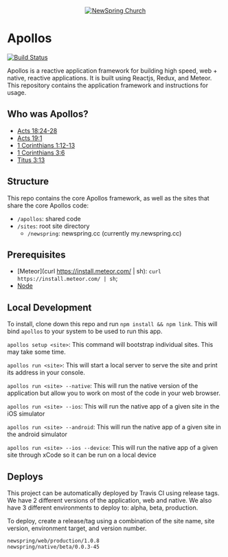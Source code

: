 <p align="center" >
  <a href="http://newspring.cc">
    <img src="https://s3.amazonaws.com/ns.images/newspring/icons/newspring-church-logo-black.png" alt="NewSpring Church" title="NewSpring Church" />
  </a>
</p>

Apollos
=======================
[![Build Status](https://travis-ci.org/NewSpring/Apollos.svg)](https://travis-ci.org/NewSpring/Apollos)

Apollos is a reactive application framework for building high speed, web + native, reactive applications. It is built using Reactjs, Redux, and Meteor. This repository contains the application framework and instructions for usage.

## Who was Apollos?

* <a href="https://www.biblegateway.com/passage/?search=Acts%2018:24-28&version=NIV">Acts 18:24-28</a>
* <a href="https://www.biblegateway.com/passage/?search=Acts+19:1&version=NIV">Acts 19:1</a>
* <a href="https://www.biblegateway.com/passage/?search=1+Corinthians+1:12-13&version=NIV">1 Corinthians 1:12-13</a>
* <a href="https://www.biblegateway.com/passage/?search=1%20Corinthians%203:6&version=NIV">1 Corinthians 3:6</a>
* <a href="https://www.biblegateway.com/passage/?search=Titus%203:13&version=NIV">Titus 3:13</a>

## Structure

This repo contains the core Apollos framework, as well as the sites that share the core Apollos code:

- `/apollos`: shared code
- `/sites`: root site directory
  - `/newspring`: newspring.cc (currently my.newspring.cc)

## Prerequisites

- [Meteor](curl https://install.meteor.com/ | sh): `curl https://install.meteor.com/ | sh`;  
- [Node](https://nodejs.org/en/download/)

## Local Development

To install, clone down this repo and run `npm install && npm link`. This will bind `apollos` to your system to be used to run this app.

`apollos setup <site>`: This command will bootstrap individual sites. This may take some time.

`apollos run <site>`: This will start a local server to serve the site and print its address in your console.

`apollos run <site> --native`: This will run the native version of the application but allow you to work on most of the code in your web browser.

`apollos run <site> --ios`: This will run the native app of a given site in the iOS simulator

`apollos run <site> --android`: This will run the native app of a given site in the android simulator

`apollos run <site> --ios --device`: This will run the native app of a given site through xCode so it can be run on a local device

## Deploys

This project can be automatically deployed by Travis CI using release tags. We have 2 different versions of the application, web and native. We also have 3 different environments to deploy to: alpha, beta, production.

To deploy, create a release/tag using a combination of the site name, site version, environment target, and version number.

```
newspring/web/production/1.0.8
newspring/native/beta/0.0.3-45
```
